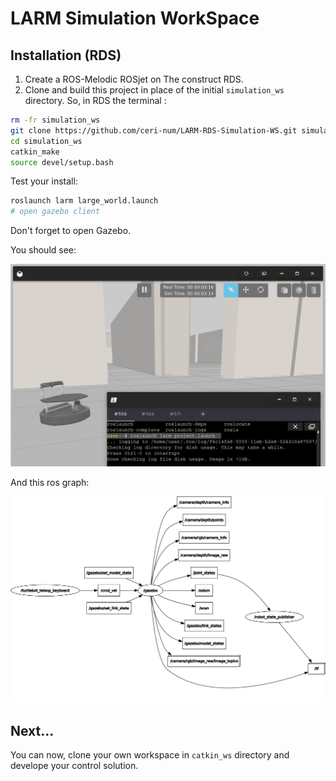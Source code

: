 # LARM Simulation WorkSpace

## Installation (RDS)

1. Create a ROS-Melodic ROSjet on The construct RDS.
2. Clone and build this project in place of the initial `simulation_ws` directory. So, in RDS the terminal :

```bash
rm -fr simulation_ws
git clone https://github.com/ceri-num/LARM-RDS-Simulation-WS.git simulation_ws
cd simulation_ws
catkin_make
source devel/setup.bash
```

Test your install:

```bash
roslaunch larm large_world.launch
# open gazebo client
```

Don't forget to open Gazebo.

You should see:

![Turtlebot_car](doc/turtlebot_car.png "turtlebot_car robot in Willow garage map")

And this ros graph:

![rosgraph](doc/rosgraph.png)

## Next...

You can now, clone your own workspace in `catkin_ws` directory and develope your control solution.

